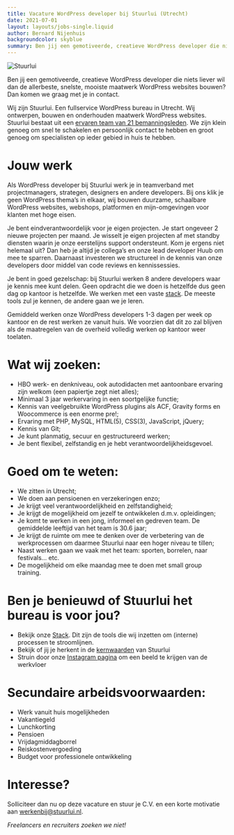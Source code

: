 ```yaml
---
title: Vacature WordPress developer bij Stuurlui (Utrecht)
date: 2021-07-01
layout: layouts/jobs-single.liquid
author: Bernard Nijenhuis
backgroundcolor: skyblue
summary: Ben jij een gemotiveerde, creatieve WordPress developer die niets liever wil dan de allerbeste, snelste, mooiste maatwerk WordPress websites bouwen? Dan komen we graag met je in contact.
---
```

![[Stuurlui](https://stuurlui.nl/)](https://fronteers.nl/_img/werkgevers/stuurlui.png)

Ben jij een gemotiveerde, creatieve WordPress developer die niets liever wil dan de allerbeste, snelste, mooiste maatwerk WordPress websites bouwen? Dan komen we graag met je in contact.

Wij zijn Stuurlui. Een fullservice WordPress bureau in Utrecht. Wij ontwerpen, bouwen en onderhouden maatwerk WordPress websites. Stuurlui bestaat uit een [ervaren team van 21 bemanningsleden](https://stuurlui.nl/onze-bemanning/). We zijn klein genoeg om snel te schakelen en persoonlijk contact te hebben en groot genoeg om specialisten op ieder gebied in huis te hebben.

# Jouw werk

Als WordPress developer bij Stuurlui werk je in teamverband met projectmanagers, strategen, designers en andere developers. Bij ons klik je geen WordPress thema’s in elkaar, wij bouwen duurzame, schaalbare WordPress websites, webshops, platformen en mijn-omgevingen voor klanten met hoge eisen.

Je bent eindverantwoordelijk voor je eigen projecten. Je start ongeveer 2 nieuwe projecten per maand. Je wisselt je eigen projecten af met standby diensten waarin je onze eerstelijns support ondersteunt. Kom je ergens niet helemaal uit? Dan heb je altijd je collega’s en onze lead developer Huub om mee te sparren. Daarnaast investeren we structureel in de kennis van onze developers door middel van code reviews en kennissessies.

Je bent in goed gezelschap: bij Stuurlui werken 8 andere developers waar je kennis mee kunt delen. Geen opdracht die we doen is hetzelfde dus geen dag op kantoor is hetzelfde. We werken met een vaste [stack](https://stuurlui.nl/stack/). De meeste tools zul je kennen, de andere gaan we je leren.

Gemiddeld werken onze WordPress developers 1-3 dagen per week op kantoor en de rest werken ze vanuit huis. We voorzien dat dit zo zal blijven als de maatregelen van de overheid volledig werken op kantoor weer toelaten.

# Wat wij zoeken:

* HBO werk- en denkniveau, ook autodidacten met aantoonbare ervaring zijn welkom (een papiertje zegt niet alles);
* Minimaal 3 jaar werkervaring in een soortgelijke functie;
* Kennis van veelgebruikte WordPress plugins als ACF, Gravity forms en Woocommerce is een enorme pre!;
* Ervaring met PHP, MySQL, HTML(5), CSS(3), JavaScript, jQuery;
* Kennis van Git;
* Je kunt planmatig, secuur en gestructureerd werken;
* Je bent flexibel, zelfstandig en je hebt verantwoordelijkheidsgevoel.

# Goed om te weten:

* We zitten in Utrecht;
* We doen aan pensioenen en verzekeringen enzo;
* Je krijgt veel verantwoordelijkheid en zelfstandigheid;
* Je krijgt de mogelijkheid om jezelf te ontwikkelen d.m.v. opleidingen;
* Je komt te werken in een jong, informeel en gedreven team. De gemiddelde leeftijd van het team is 30.6 jaar;
* Je krijgt de ruimte om mee te denken over de verbetering van de werkprocessen om daarmee Stuurlui naar een hoger niveau te tillen;
* Naast werken gaan we vaak met het team: sporten, borrelen, naar festivals… etc.
* De mogelijkheid om elke maandag mee te doen met small group training.

# Ben je benieuwd of Stuurlui het bureau is voor jou?

* Bekijk onze [Stack](https://stuurlui.nl/over-ons/stack/). Dit zijn de tools die wij inzetten om (interne) processen te stroomlijnen.
* Bekijk of jij je herkent in de [kernwaarden](https://stuurlui.nl/kernwaarden-stuurlui-online-marketing/) van Stuurlui
* Struin door onze [Instagram pagina](https://www.instagram.com/stuurlui) om een beeld te krijgen van de werkvloer

# Secundaire arbeidsvoorwaarden:

* Werk vanuit huis mogelijkheden
* Vakantiegeld
* Lunchkorting
* Pensioen
* Vrijdagmiddagborrel
* Reiskostenvergoeding
* Budget voor professionele ontwikkeling

# Interesse?

Solliciteer dan nu op deze vacature en stuur je C.V. en een korte motivatie aan <werkenbij@stuurlui.nl>.

_Freelancers en recruiters zoeken we niet!_